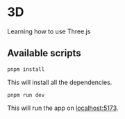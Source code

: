 # 3D
Learning how to use Three.js

## Available scripts
```
pnpm install
```
This will install all the dependencies.
```
pnpm run dev
```
This will run the app on [localhost:5173](http://localhost:5173/).
